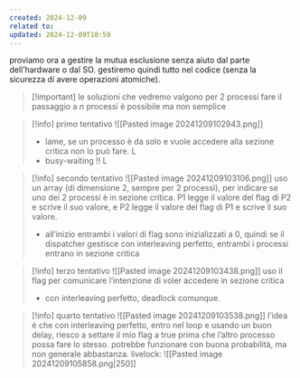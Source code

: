```yaml
---
created: 2024-12-09
related to: 
updated: 2024-12-09T10:59
---
```

proviamo ora a gestire la mutua esclusione senza aiuto dal parte dell’hardware o dal SO. gestiremo quindi tutto nel codice (senza la sicurezza di avere operazioni atomiche).
>[!important] le soluzioni che vedremo valgono per 2 processi
>fare il passaggio a $n$ processi è possibile ma non semplice

>[!info] primo tentativo
>![[Pasted image 20241209102943.png]]
>- lame, se un processo è da solo e vuole accedere alla sezione critica non lo può fare. L
>- busy-waiting !! L

>[!info] secondo tentativo
>![[Pasted image 20241209103106.png]]
uso un array (di dimensione 2, sempre per 2 processi), per indicare se uno dei 2 processi è in sezione critica. P1 legge il valore del flag di P2 e scrive il suo valore, e P2 legge il valore del flag di P1 e scrive il suo valore.
>- all’inizio entrambi i valori di flag sono inizializzati a 0, quindi se il dispatcher gestisce con interleaving perfetto, entrambi i processi entrano in sezione critica

>[!info] terzo tentativo
![[Pasted image 20241209103438.png]]
uso il flag per comunicare l’intenzione di voler accedere in sezione critica
>- con interleaving perfetto, deadlock comunque. 

>[!info] quarto tentativo
>![[Pasted image 20241209103538.png]]
>l’idea è che con interleaving perfetto, entro nel loop e usando un buon delay, riesco a settare il mio flag a true prima che l’altro processo possa fare lo stesso.
>potrebbe funzionare con buona probabilità, ma non generale abbastanza.
>livelock:
>![[Pasted image 20241209105858.png|250]]


